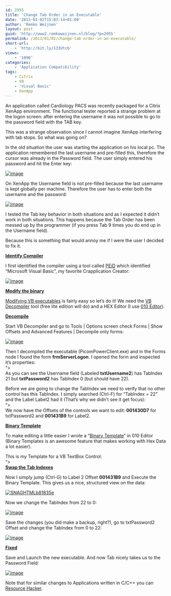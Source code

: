 ```yaml
---
id: 2955
title: 'Change Tab Order in an Executable'
date: '2013-01-02T15:03:14+01:00'
author: 'Remko Weijnen'
layout: post
guid: 'http://www2.remkoweijnen.nl/blog/?p=2955'
permalink: /2013/01/02/change-tab-order-in-an-executable/
short-url:
    - 'http://bit.ly/133Utcb'
views:
    - '1090'
categories:
    - 'Application Compatibility'
tags:
    - Citrix
    - VB
    - 'Visual Basic'
    - XenApp
---
```


An application called Cardiology PACS was recently packaged for a Citrix XenApp environment. The functional tester reported a strange problem at the logon screen: after entering the username it was not possible to go to the password field with the TAB key.

This was a strange observation since I cannot imagine XenApp interfering with tab stops. So what was going on?

In the old situation the user was starting the application on his local pc. The application remembered the last username and pre-filled this, therefore the cursor was already in the Password field. The user simply entered his password and hit the Enter key:

[![image](http://192.168.40.25:8081/wp-content/uploads/2013/01/image_thumb.png "image")](http://192.168.40.25:8081/wp-content/uploads/2013/01/image.png)

On XenApp the Username field is not pre-filled because the last username is kept globally per machine. Therefore the user has to enter both the username and the password:

[![image](http://192.168.40.25:8081/wp-content/uploads/2013/01/image_thumb1.png "image")](http://192.168.40.25:8081/wp-content/uploads/2013/01/image1.png)

I tested the Tab key behavior in both situations and as I expected it didn’t work in both situations. This happens because the Tab Order has been messed up by the programmer (if you press Tab 9 times you do end up in the Username field).

Because this is something that would annoy me if I were the user I decided to fix it.

<span style="text-decoration: underline;">**Identify Compiler**</span>

I first identified the compiler using a tool called [PEiD](http://www.softpedia.com/get/Programming/Packers-Crypters-Protectors/PEiD-updated.shtml) which identified “Microsoft Visual Basic”, my favorite Crapplication Creator:

[![image](http://192.168.40.25:8081/wp-content/uploads/2013/01/image_thumb2.png "image")](http://192.168.40.25:8081/wp-content/uploads/2013/01/image2.png)

<span style="text-decoration: underline;">**Modify the binary**</span>

[Modifying VB executables](http://192.168.40.25:8081/2012/08/04/modify-vb-executable-to-force-taskbar-button/) is fairly easy so let’s do it! We need the [VB Decompiler](http://www.vb-decompiler.org/) tool (free lite edition will do) and a HEX Editor (I use [010 Editor](http://sweetscape.com/)).

<span style="text-decoration: underline;">**Decompile**</span>

Start VB Decompiler and go to Tools | Options screen check Forms | Show Offsets and Advanced Features | Decompile only forms:

[![image](http://192.168.40.25:8081/wp-content/uploads/2013/01/image_thumb3.png "image")](http://192.168.40.25:8081/wp-content/uploads/2013/01/image3.png)

Then I decompiled the executable (PicomPowerClient.exe) and in the Forms node I found the form **frmServerLogon**. I opened the form and inspected it’s properties:  
“&gt;  
As you can see the Username field (Labeled **txtUsername2**) has TabIndex 21 but **txtPassword2** has TabIndex 0 (but should have 22).

Before we are going to change the TabIndex we need to verify that no other control has this TabIndex. I simply searched (Ctrl-F) for “TabIndex = 22” and the Label Label2 had it (That’s why we didn’t see it get focus):  
“&gt;  
We now have the Offsets of the controls we want to edit: **001430D7** for txtPassword2 and **001431B9** for Label2.

<span style="text-decoration: underline;">**Binary Template**</span>

To make editing a little easier I wrote a “[Binary Template](http://www.sweetscape.com/#templates)” in 010 Editor (Binary Templates is an awesome feature that makes working with Hex Data a lot easier).

This is my Template for a VB TextBox Control:  
“&gt;  
<span style="text-decoration: underline;">**Swap the Tab Indexes**</span>

Now I simply jump (Ctrl-G) to Label 2 Offset **001431B9** and Execute the Binary Template. This gives us a nice, structured view on the data:

[![SNAGHTMLb81835e](http://192.168.40.25:8081/wp-content/uploads/2013/01/SNAGHTMLb81835e_thumb.png "SNAGHTMLb81835e")](http://192.168.40.25:8081/wp-content/uploads/2013/01/SNAGHTMLb81835e.png)

Now we change the TabIndex from 22 to 0:

[![image](http://192.168.40.25:8081/wp-content/uploads/2013/01/image_thumb4.png "image")](http://192.168.40.25:8081/wp-content/uploads/2013/01/image4.png)

Save the changes (you did make a backup, right?), go to txtPassword2 Offset and change the TabIndex from 0 to 22:

[![image](http://192.168.40.25:8081/wp-content/uploads/2013/01/image_thumb5.png "image")](http://192.168.40.25:8081/wp-content/uploads/2013/01/image5.png)

<span style="text-decoration: underline;">**Fixed**</span>

Save and Launch the new executable. And now Tab nicely takes us to the Password Field:

[![image](http://192.168.40.25:8081/wp-content/uploads/2013/01/image_thumb6.png "image")](http://192.168.40.25:8081/wp-content/uploads/2013/01/image6.png)

Note that for similar changes to Applications written in C/C++ you can [Resource Hacker](http://www.angusj.com/resourcehacker/).